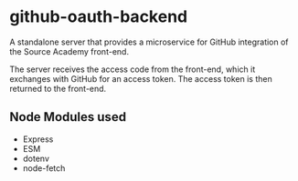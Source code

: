 # github-oauth-backend
A standalone server that provides a microservice for GitHub integration of the Source Academy front-end.

The server receives the access code from the front-end, which it exchanges with GitHub for an access token. The access token is then returned to the front-end.

## Node Modules used
- Express
- ESM
- dotenv
- node-fetch
